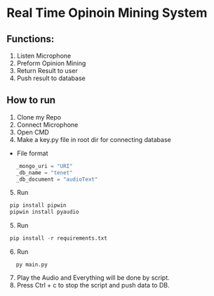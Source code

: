 # Real Time Opinoin Mining System

## Functions:

1. Listen Microphone
2. Preform Opinion Mining
3. Return Result to user
4. Push result to database

## How to run

1. Clone my Repo
2. Connect Microphone
3. Open CMD
4. Make a key.py file in root dir for connecting database

- File format

```python
   _mongo_uri = "URI"
   _db_name = "tenet"
   _db_document = "audioText"
```

5. Run

```python
 pip install pipwin
 pipwin install pyaudio
```

5. Run

```python
 pip install -r requirements.txt
```

6. Run 
```pyhton
   py main.py
```
7. Play the Audio and Everything will be done by script.
8. Press Ctrl + c to stop the script and push data to DB.

